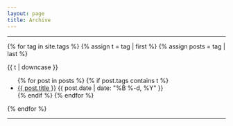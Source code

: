 ```yaml
---
layout: page
title: Archive
---
```


<hr>

{% for tag in site.tags %}
{% assign t = tag | first %}
{% assign posts = tag | last %}

{{ t | downcase }}
<ul>
  {% for post in posts %}
  {% if post.tags contains t %}
  <li>
    <a href="{{ post.url }}">{{ post.title }}</a>
    <span class="date">{{ post.date | date: "%B %-d, %Y"  }}</span>
  </li>
  {% endif %}
  {% endfor %}
</ul>
{% endfor %}

<hr>